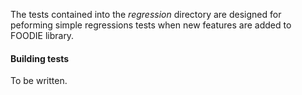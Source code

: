 The tests contained into the *regression* directory are designed for peforming simple regressions tests when new features are added to FOODIE library.

#### Building tests

To be written.
